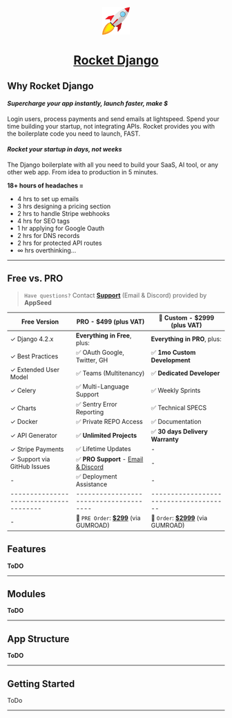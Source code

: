 <div align="center">
    <a href="https://github.com/app-generator/rocket-django">
        <img src="https://github.com/app-generator/rocket-nextjs/blob/main/src/app/favicon.ico" width="64" height="64" alt="Rocket Icon">
    </a>
    <h1>
        <a href="https://github.com/app-generator/rocket-django">
            Rocket Django
        </a>
    </h1>
</div>

## Why Rocket Django

#### ***Supercharge your app instantly, launch faster, make $***
Login users, process payments and send emails at lightspeed. Spend your time building your startup, not integrating APIs. Rocket provides you with the boilerplate code you need to launch, FAST. <br />

#### ***Rocket your startup in days, not weeks*** 
The Django boilerplate with all you need to build your SaaS, AI tool, or any other web app. From idea to production in 5 minutes.

**18+ hours of headaches =**
 - 4 hrs to set up emails
 - 3 hrs designing a pricing section
 - 2 hrs to handle Stripe webhooks
 - 4 hrs for SEO tags
 - 1 hr applying for Google Oauth
 - 2 hrs for DNS records
 - 2 hrs for protected API routes
 - ∞ hrs overthinking...

 ----

## Free vs. PRO 

> `Have questions?` Contact **[Support](https://appseed.us/support/)** (Email & Discord) provided by **AppSeed**

| Free Version                            | PRO - $499 (plus VAT)               | 🚀 Custom - $2999 (plus VAT)         |  
| --------------------------------------| --------------------------------------| --------------------------------------|
| ✓ Django 4.2.x                        | **Everything in Free**, plus:         | **Everything in PRO**, plus:         |
| ✓ Best Practices                      | ✅ OAuth Google, Twitter, GH         | ✅ **1mo Custom Development**        | 
| ✓ Extended User Model                 | ✅ Teams (Multitenancy)              | ✅ **Dedicated Developer**           |
| ✓ Celery                              | ✅ Multi-Language Support            | ✅ Weekly Sprints                    |
| ✓ Charts                              | ✅ Sentry Error Reporting            | ✅ Technical SPECS                   |
| ✓ Docker                              | ✅ Private REPO Access               | ✅ Documentation                     |
| ✓ API Generator                       | ✅ **Unlimited Projects**            | ✅ **30 days Delivery Warranty**     |
| ✓ Stripe Payments                     | ✅ Lifetime Updates                  | -                                     |
| ✓ Support via GitHub Issues           | ✅ **PRO Support** - [Email & Discord](https://appseed.us/support/)  | -     |
| -                                     | ✅ Deployment Assistance             | -                                     |
| --------------------------------------| --------------------------------------| --------------------------------------|
| -                                       | 🛒 `PRE Order`: **[$299](https://appseed.gumroad.com/l/rocket-django)** (via GUMROAD)         | 🛒 `Order`: **[$2999](https://appseed.gumroad.com/l/rocket-django-custom)** (via GUMROAD)              |   

## Features

**ToDO**

----

## Modules

**ToDO**

----

## App Structure

**ToDO**

----

## Getting Started

ToDo

----
